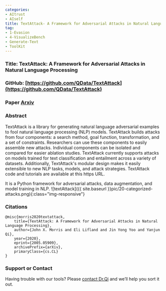 ```yaml
---
categories:
- AItrust
- AIself
title: TextAttack- A Framework for Adversarial Attacks in Natural Language Processing
tag:
- 1-Evasion
- 4-VisualizeBench
- Generate-Text
- ToolKit
---
```


<a name="TextAttack"></a>

### Title: TextAttack: A Framework for Adversarial Attacks in Natural Language Processing


### GitHub: [https://github.com/QData/TextAttack](https://github.com/QData/TextAttack)

### Paper [Arxiv](https://arxiv.org/abs/2005.05909)


### Abstract
TextAttack is a library for generating natural language adversarial examples to fool natural language processing (NLP) models. TextAttack builds attacks from four components: a search method, goal function, transformation, and a set of constraints. Researchers can use these components to easily assemble new attacks. Individual components can be isolated and compared for easier ablation studies. TextAttack currently supports attacks on models trained for text classification and entailment across a variety of datasets. Additionally, TextAttack's modular design makes it easily extensible to new NLP tasks, models, and attack strategies. TextAttack code and tutorials are available at this https URL.


It is a Python framework for adversarial attacks, data augmentation, and model training in NLP.
![textAttack]({{ site.baseurl }}pic/20-categorized-attacks.png){:class="img-responsive"}




### Citations

```
@misc{morris2020textattack,
    title={TextAttack: A Framework for Adversarial Attacks in Natural Language Processing},
    author={John X. Morris and Eli Lifland and Jin Yong Yoo and Yanjun Qi},
    year={2020},
    eprint={2005.05909},
    archivePrefix={arXiv},
    primaryClass={cs.CL}
}
```


### Support or Contact


Having trouble with our tools? Please [contact Dr.Qi](https://github.com/QData/TextAttack) and we’ll help you sort it out.
